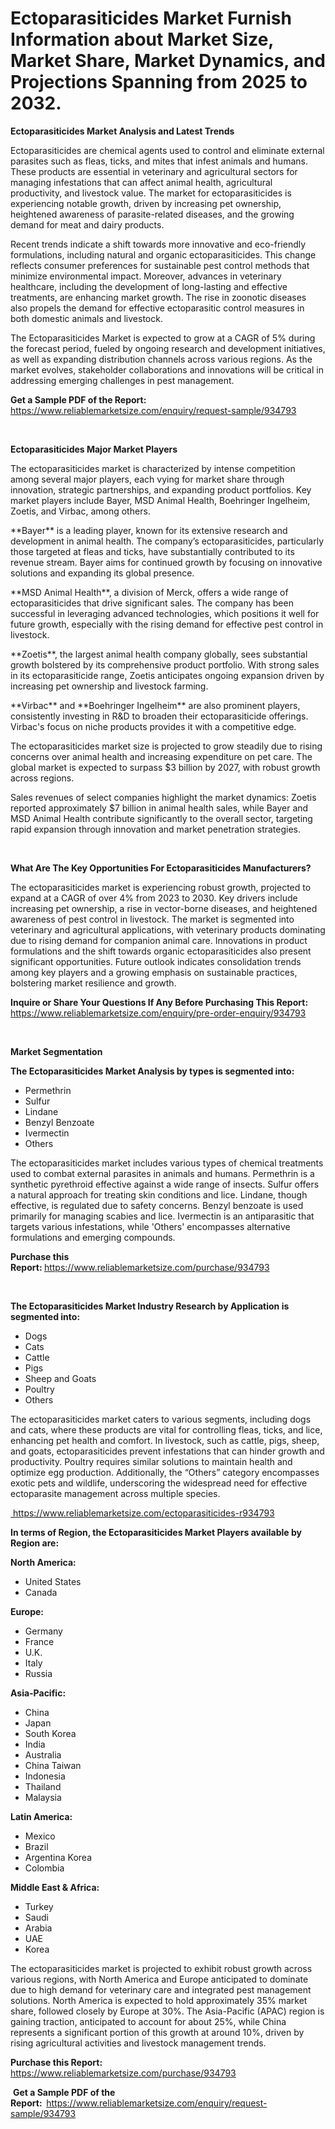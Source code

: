 <p><h1>Ectoparasiticides Market Furnish Information about Market Size, Market Share, Market Dynamics, and Projections Spanning from 2025 to 2032.</h1></p><p><strong>Ectoparasiticides Market Analysis and Latest Trends</strong></p>
<p><p>Ectoparasiticides are chemical agents used to control and eliminate external parasites such as fleas, ticks, and mites that infest animals and humans. These products are essential in veterinary and agricultural sectors for managing infestations that can affect animal health, agricultural productivity, and livestock value. The market for ectoparasiticides is experiencing notable growth, driven by increasing pet ownership, heightened awareness of parasite-related diseases, and the growing demand for meat and dairy products.</p><p>Recent trends indicate a shift towards more innovative and eco-friendly formulations, including natural and organic ectoparasiticides. This change reflects consumer preferences for sustainable pest control methods that minimize environmental impact. Moreover, advances in veterinary healthcare, including the development of long-lasting and effective treatments, are enhancing market growth. The rise in zoonotic diseases also propels the demand for effective ectoparasitic control measures in both domestic animals and livestock.</p><p>The Ectoparasiticides Market is expected to grow at a CAGR of 5% during the forecast period, fueled by ongoing research and development initiatives, as well as expanding distribution channels across various regions. As the market evolves, stakeholder collaborations and innovations will be critical in addressing emerging challenges in pest management.</p></p>
<p><strong>Get a Sample PDF of the Report:&nbsp;</strong> <a href="https://www.reliablemarketsize.com/enquiry/request-sample/934793?utm_campaign=3312&utm_medium=2&utm_source=Github&utm_content=ia&utm_term=18042025&utm_id=ectoparasiticides">https://www.reliablemarketsize.com/enquiry/request-sample/934793</a></p>
<p>&nbsp;</p>
<p><strong>Ectoparasiticides Major Market Players</strong></p>
<p><p>The ectoparasiticides market is characterized by intense competition among several major players, each vying for market share through innovation, strategic partnerships, and expanding product portfolios. Key market players include Bayer, MSD Animal Health, Boehringer Ingelheim, Zoetis, and Virbac, among others.</p><p>**Bayer** is a leading player, known for its extensive research and development in animal health. The company’s ectoparasiticides, particularly those targeted at fleas and ticks, have substantially contributed to its revenue stream. Bayer aims for continued growth by focusing on innovative solutions and expanding its global presence.</p><p>**MSD Animal Health**, a division of Merck, offers a wide range of ectoparasiticides that drive significant sales. The company has been successful in leveraging advanced technologies, which positions it well for future growth, especially with the rising demand for effective pest control in livestock.</p><p>**Zoetis**, the largest animal health company globally, sees substantial growth bolstered by its comprehensive product portfolio. With strong sales in its ectoparasiticide range, Zoetis anticipates ongoing expansion driven by increasing pet ownership and livestock farming.</p><p>**Virbac** and **Boehringer Ingelheim** are also prominent players, consistently investing in R&D to broaden their ectoparasiticide offerings. Virbac's focus on niche products provides it with a competitive edge.</p><p>The ectoparasiticides market size is projected to grow steadily due to rising concerns over animal health and increasing expenditure on pet care. The global market is expected to surpass $3 billion by 2027, with robust growth across regions.</p><p>Sales revenues of select companies highlight the market dynamics: Zoetis reported approximately $7 billion in animal health sales, while Bayer and MSD Animal Health contribute significantly to the overall sector, targeting rapid expansion through innovation and market penetration strategies.</p></p>
<p>&nbsp;</p>
<p><strong>What Are The Key Opportunities For Ectoparasiticides Manufacturers?</strong></p>
<p><p>The ectoparasiticides market is experiencing robust growth, projected to expand at a CAGR of over 4% from 2023 to 2030. Key drivers include increasing pet ownership, a rise in vector-borne diseases, and heightened awareness of pest control in livestock. The market is segmented into veterinary and agricultural applications, with veterinary products dominating due to rising demand for companion animal care. Innovations in product formulations and the shift towards organic ectoparasiticides also present significant opportunities. Future outlook indicates consolidation trends among key players and a growing emphasis on sustainable practices, bolstering market resilience and growth.</p></p>
<p><strong>Inquire or Share Your Questions If Any Before Purchasing This Report:</strong> <a href="https://www.reliablemarketsize.com/enquiry/pre-order-enquiry/934793?utm_campaign=3312&utm_medium=2&utm_source=Github&utm_content=ia&utm_term=18042025&utm_id=ectoparasiticides">https://www.reliablemarketsize.com/enquiry/pre-order-enquiry/934793</a></p>
<p>&nbsp;</p>
<p><strong>Market Segmentation</strong></p>
<p><strong>The Ectoparasiticides Market Analysis by types is segmented into:</strong></p>
<p><ul><li>Permethrin</li><li>Sulfur</li><li>Lindane</li><li>Benzyl Benzoate</li><li>Ivermectin</li><li>Others</li></ul></p>
<p><p>The ectoparasiticides market includes various types of chemical treatments used to combat external parasites in animals and humans. Permethrin is a synthetic pyrethroid effective against a wide range of insects. Sulfur offers a natural approach for treating skin conditions and lice. Lindane, though effective, is regulated due to safety concerns. Benzyl benzoate is used primarily for managing scabies and lice. Ivermectin is an antiparasitic that targets various infestations, while 'Others' encompasses alternative formulations and emerging compounds.</p></p>
<p><strong>Purchase this Report:&nbsp;</strong><a href="https://www.reliablemarketsize.com/purchase/934793?utm_campaign=3312&utm_medium=2&utm_source=Github&utm_content=ia&utm_term=18042025&utm_id=ectoparasiticides">https://www.reliablemarketsize.com/purchase/934793</a></p>
<p>&nbsp;</p>
<p><strong>The Ectoparasiticides Market Industry Research by Application is segmented into:</strong></p>
<p><ul><li>Dogs</li><li>Cats</li><li>Cattle</li><li>Pigs</li><li>Sheep and Goats</li><li>Poultry</li><li>Others</li></ul></p>
<p><p>The ectoparasiticides market caters to various segments, including dogs and cats, where these products are vital for controlling fleas, ticks, and lice, enhancing pet health and comfort. In livestock, such as cattle, pigs, sheep, and goats, ectoparasiticides prevent infestations that can hinder growth and productivity. Poultry requires similar solutions to maintain health and optimize egg production. Additionally, the “Others” category encompasses exotic pets and wildlife, underscoring the widespread need for effective ectoparasite management across multiple species.</p></p>
<p><a href="https://www.reliablemarketsize.com/ectoparasiticides-r934793?utm_campaign=3312&utm_medium=2&utm_source=Github&utm_content=ia&utm_term=18042025&utm_id=ectoparasiticides">&nbsp;https://www.reliablemarketsize.com/ectoparasiticides-r934793</a></p>
<p><strong>In terms of Region, the Ectoparasiticides Market Players available by Region are:</strong></p>
<p>
    <p> <strong> North America: </strong>
        <ul>
            <li>United States</li>
            <li>Canada</li>
        </ul>
        </p> 
    <p> <strong> Europe: </strong>
        <ul>
            <li>Germany</li>
            <li>France</li>
            <li>U.K.</li>
            <li>Italy</li>
            <li>Russia</li>
        </ul>
        </p> 
    <p> <strong> Asia-Pacific: </strong>
        <ul>
            <li>China</li>
            <li>Japan</li>
            <li>South Korea</li>
            <li>India</li>
            <li>Australia</li>
            <li>China Taiwan</li>
            <li>Indonesia</li>
            <li>Thailand</li>
            <li>Malaysia</li>
        </ul>
        </p> 
    <p> <strong> Latin America: </strong>
        <ul>
            <li>Mexico</li>
            <li>Brazil</li>
            <li>Argentina Korea</li>
            <li>Colombia</li>
        </ul>
        </p> 
    <p> <strong> Middle East & Africa: </strong>
        <ul>
            <li>Turkey</li>
            <li>Saudi</li>
            <li>Arabia</li>
            <li>UAE</li>
            <li>Korea</li>
        </ul>
    </p>
    </p>
<p><p>The ectoparasiticides market is projected to exhibit robust growth across various regions, with North America and Europe anticipated to dominate due to high demand for veterinary care and integrated pest management solutions. North America is expected to hold approximately 35% market share, followed closely by Europe at 30%. The Asia-Pacific (APAC) region is gaining traction, anticipated to account for about 25%, while China represents a significant portion of this growth at around 10%, driven by rising agricultural activities and livestock management trends.</p></p>
<p><strong>Purchase this Report: </strong><a href="https://www.reliablemarketsize.com/purchase/934793?utm_campaign=3312&utm_medium=2&utm_source=Github&utm_content=ia&utm_term=18042025&utm_id=ectoparasiticides">https://www.reliablemarketsize.com/purchase/934793</a></p>
<p>&nbsp;<strong>Get a Sample PDF of the Report:&nbsp;&nbsp;</strong><a href="https://www.reliablemarketsize.com/enquiry/request-sample/934793?utm_campaign=3312&utm_medium=2&utm_source=Github&utm_content=ia&utm_term=18042025&utm_id=ectoparasiticides">https://www.reliablemarketsize.com/enquiry/request-sample/934793</a></p>
<p><strong></strong></p>
<p><p></p><p></p><p></p></p>
